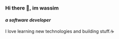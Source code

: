 ### Hi there 👋, im wassim
#### ***a software developer***  
I love learning new technologies and building stuff.☕
